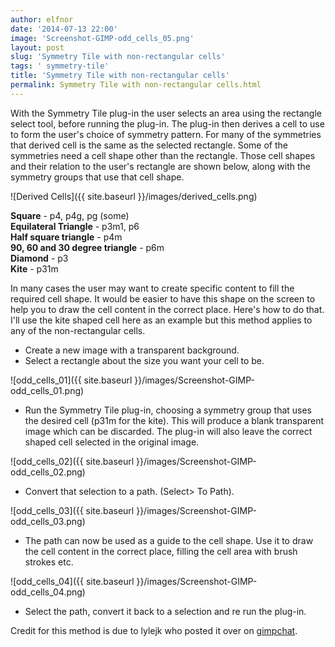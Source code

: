 ```yaml
---
author: elfnor
date: '2014-07-13 22:00'
image: 'Screenshot-GIMP-odd_cells_05.png'
layout: post
slug: 'Symmetry Tile with non-rectangular cells'
tags: ' symmetry-tile'
title: 'Symmetry Tile with non-rectangular cells'
permalink: Symmetry Tile with non-rectangular cells.html
---
```


With the Symmetry Tile plug-in the user selects an area using the rectangle select tool, before running the plug-in. The plug-in then derives a cell to use to form the user\'s choice of symmetry pattern. For many of the symmetries that derived cell is the same as the selected rectangle. Some of the symmetries need a cell shape other than the rectangle. Those cell shapes and their relation to the user\'s rectangle are shown below, along with the symmetry groups that use that cell shape.

![Derived Cells]({{ site.baseurl }}/images/derived_cells.png)

**Square** - p4, p4g, pg (some)  
**Equilateral Triangle** - p3m1, p6  
**Half square triangle** - p4m  
**90, 60 and 30 degree triangle** - p6m  
**Diamond** - p3  
**Kite** - p31m

In many cases the user may want to create specific content to fill the required cell shape. It would be easier to have this shape on the screen to help you to draw the cell content in the correct place. Here\'s how to do that. I\'ll use the kite shaped cell here as an example but this method applies to any of the non-rectangular cells.

-   Create a new image with a transparent background.
-   Select a rectangle about the size you want your cell to be.

![odd_cells_01]({{ site.baseurl }}/images/Screenshot-GIMP-odd_cells_01.png)

-   Run the Symmetry Tile plug-in, choosing a symmetry group that uses the desired cell (p31m for the kite). This will produce a blank transparent image which can be discarded. The plug-in will also leave the correct shaped cell selected in the original image.

![odd_cells_02]({{ site.baseurl }}/images/Screenshot-GIMP-odd_cells_02.png)

-   Convert that selection to a path. (Select\> To Path).

![odd_cells_03]({{ site.baseurl }}/images/Screenshot-GIMP-odd_cells_03.png)

-   The path can now be used as a guide to the cell shape. Use it to draw the cell content in the correct place, filling the cell area with brush strokes etc.

![odd_cells_04]({{ site.baseurl }}/images/Screenshot-GIMP-odd_cells_04.png)

-   Select the path, convert it back to a selection and re run the plug-in.



Credit for this method is due to lylejk who posted it over on [gimpchat](http://www.gimpchat.com/viewtopic.php?f=9&t=10683&start=30#p141775).
